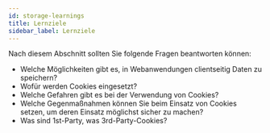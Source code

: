 ```yaml
---
id: storage-learnings
title: Lernziele
sidebar_label: Lernziele
---
```


Nach diesem Abschnitt sollten Sie folgende Fragen beantworten können:
- Welche Möglichkeiten gibt es, in Webanwendungen clientseitig Daten zu speichern?
- Wofür werden Cookies eingesetzt?
- Welche Gefahren gibt es bei der Verwendung von Cookies?
- Welche Gegenmaßnahmen können Sie beim Einsatz von Cookies setzen, um deren Einsatz möglichst sicher zu machen?
- Was sind 1st-Party, was 3rd-Party-Cookies?